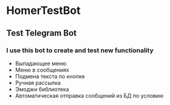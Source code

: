 # HomerTestBot
## Test Telegram Bot
### I use this bot to create and test new functionality

- Выпадающее меню
- Меню в сообщениях
- Подмена текста по кнопке
- Ручная рассылка
- Эмоджи библиотека
- Автоматическая отправка сообщений из БД по условию
